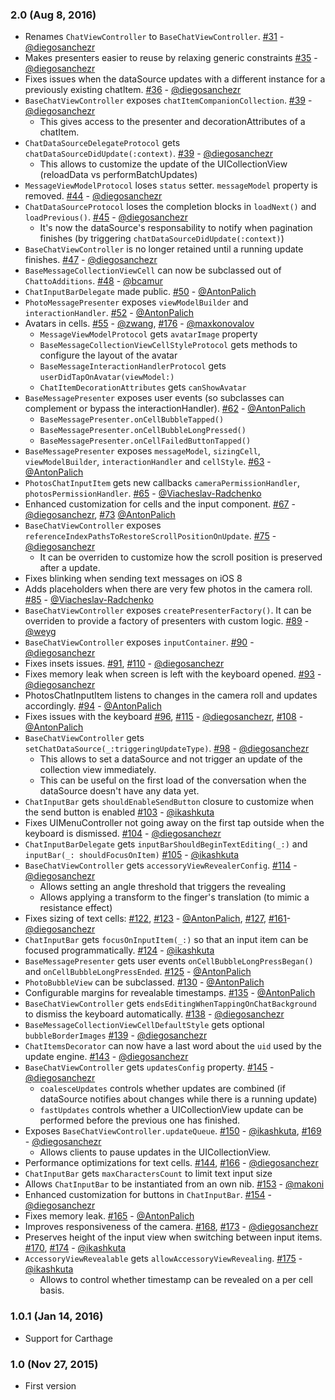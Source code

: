 ### 2.0 (Aug 8, 2016)
* Renames `ChatViewController` to `BaseChatViewController`. [#31](https://github.com/badoo/Chatto/pull/31) - [@diegosanchezr](https://github.com/diegosanchezr)
* Makes presenters easier to reuse by relaxing generic constraints [#35](https://github.com/badoo/Chatto/pull/35) - [@diegosanchezr](https://github.com/diegosanchezr)
* Fixes issues when the dataSource updates with a different instance for a previously existing chatItem. [#36](https://github.com/badoo/Chatto/pull/36) - [@diegosanchezr](https://github.com/diegosanchezr)
* `BaseChatViewController` exposes `chatItemCompanionCollection`. [#39](https://github.com/badoo/Chatto/pull/39) - [@diegosanchezr](https://github.com/diegosanchezr)
  * This gives access to the presenter and decorationAttributes of a chatItem.
* `ChatDataSourceDelegateProtocol` gets `chatDataSourceDidUpdate(:context)`.  [#39](https://github.com/badoo/Chatto/pull/39) - [@diegosanchezr](https://github.com/diegosanchezr)
  * This allows to customize the update of the UICollectionView (reloadData vs performBatchUpdates)
* `MessageViewModelProtocol` loses `status` setter. `messageModel` property is removed. [#44](https://github.com/badoo/Chatto/pull/44) - [@diegosanchezr](https://github.com/diegosanchezr)
* `ChatDataSourceProtocol` loses the completion blocks in `loadNext()` and `loadPrevious()`. [#45](https://github.com/badoo/Chatto/pull/45) - [@diegosanchezr](https://github.com/diegosanchezr)
  * It's now the dataSource's responsability to notify when pagination finishes (by triggering `chatDataSourceDidUpdate(:context)`)
* `BaseChatViewController` is no longer retained until a running update finishes. [#47](https://github.com/badoo/Chatto/pull/47) - [@diegosanchezr](https://github.com/diegosanchezr)
* `BaseMessageCollectionViewCell` can now be subclassed out of `ChattoAdditions`. [#48](https://github.com/badoo/Chatto/pull/48) - [@bcamur](https://github.com/bcamur)
* `ChatInputBarDelegate` made public. [#50](https://github.com/badoo/Chatto/pull/50) - [@AntonPalich](https://github.com/AntonPalich)
* `PhotoMessagePresenter` exposes `viewModelBuilder` and `interactionHandler`. [#52](https://github.com/badoo/Chatto/pull/52) - [@AntonPalich](https://github.com/AntonPalich)
* Avatars in cells. [#55](https://github.com/badoo/Chatto/pull/55) - [@zwang](https://github.com/zwang), [#176](https://github.com/badoo/Chatto/pull/176) - [@maxkonovalov](https://github.com/maxkonovalov)
  * `MessageViewModelProtocol` gets `avatarImage` property
  * `BaseMessageCollectionViewCellStyleProtocol` gets methods to configure the layout of the avatar
  * `BaseMessageInteractionHandlerProtocol` gets `userDidTapOnAvatar(viewModel:)`
  * `ChatItemDecorationAttributes` gets `canShowAvatar`
* `BaseMessagePresenter` exposes user events (so subclasses can complement or bypass the interactionHandler). [#62](https://github.com/badoo/Chatto/pull/62) - [@AntonPalich](https://github.com/AntonPalich)
  * `BaseMessagePresenter.onCellBubbleTapped()`
  * `BaseMessagePresenter.onCellBubbleLongPressed()`
  * `BaseMessagePresenter.onCellFailedButtonTapped()`
* `BaseMessagePresenter` exposes `messageModel`, `sizingCell`, `viewModelBuilder`, `interactionHandler` and `cellStyle`. [#63](https://github.com/badoo/Chatto/pull/63) - [@AntonPalich](https://github.com/AntonPalich)
* `PhotosChatInputItem` gets new callbacks `cameraPermissionHandler`, `photosPermissionHandler`. [#65](https://github.com/badoo/Chatto/pull/65) - [@Viacheslav-Radchenko](https://github.com/Viacheslav-Radchenko)
* Enhanced customization for cells and the input component. [#67](https://github.com/badoo/Chatto/pull/67) - [@diegosanchezr](https://github.com/diegosanchezr), [#73](https://github.com/badoo/Chatto/pull/73) [@AntonPalich](https://github.com/AntonPalich)
* `BaseChatViewController` exposes `referenceIndexPathsToRestoreScrollPositionOnUpdate`. [#75](https://github.com/badoo/Chatto/pull/75) - [@diegosanchezr](https://github.com/diegosanchezr)
  * It can be overriden to customize how the scroll position is preserved after a update.
* Fixes blinking when sending text messages on iOS 8
* Adds placeholders when there are very few photos in the camera roll. [#85](https://github.com/badoo/Chatto/pull/85) - [@Viacheslav-Radchenko](https://github.com/Viacheslav-Radchenko)
* `BaseChatViewController` exposes `createPresenterFactory()`. It can be overriden to provide a factory of presenters with custom logic. [#89](https://github.com/badoo/Chatto/pull/89) - [@weyg](https://github.com/weyg)
* `BaseChatViewController` exposes `inputContainer`. [#90](https://github.com/badoo/Chatto/pull/90) - [@diegosanchezr](https://github.com/diegosanchezr)
* Fixes insets issues. [#91](https://github.com/badoo/Chatto/pull/91), [#110](https://github.com/badoo/Chatto/pull/110) - [@diegosanchezr](https://github.com/diegosanchezr)
* Fixes memory leak when screen is left with the keyboard opened. [#93](https://github.com/badoo/Chatto/pull/93) - [@diegosanchezr](https://github.com/diegosanchezr)
* PhotosChatInputItem listens to changes in the camera roll and updates accordingly. [#94](https://github.com/badoo/Chatto/pull/94) - [@AntonPalich](https://github.com/AntonPalich)  
* Fixes issues with the keyboard [#96](https://github.com/badoo/Chatto/pull/96), [#115](https://github.com/badoo/Chatto/pull/115) - [@diegosanchezr](https://github.com/diegosanchezr), [#108](https://github.com/badoo/Chatto/pull/108) - [@AntonPalich](https://github.com/AntonPalich)
* `BaseChatViewController` gets `setChatDataSource(_:triggeringUpdateType)`. [#98](https://github.com/badoo/Chatto/pull/98) - [@diegosanchezr](https://github.com/diegosanchezr)
  * This allows to set a dataSource and not trigger an update of the collection view immediately.
  * This can be useful on the first load of the conversation when the dataSource doesn't have any data yet.
* `ChatInputBar` gets `shouldEnableSendButton` closure to customize when the send button is enabled [#103](https://github.com/badoo/Chatto/pull/103) - [@ikashkuta](https://github.com/ikashkuta)
* Fixes UIMenuController not going away on the first tap outside when the keyboard is dismissed. [#104](https://github.com/badoo/Chatto/pull/104) - [@diegosanchezr](https://github.com/diegosanchezr)
* `ChatInputBarDelegate` gets `inputBarShouldBeginTextEditing(_:)` and `inputBar(_: shouldFocusOnItem)` [#105](https://github.com/badoo/Chatto/pull/105) - [@ikashkuta](https://github.com/ikashkuta)
* `BaseChatViewController` gets `accessoryViewRevealerConfig`. [#114](https://github.com/badoo/Chatto/pull/114) - [@diegosanchezr](https://github.com/diegosanchezr)
  * Allows setting an angle threshold that triggers the revealing
  * Allows applying a transform to the finger's translation (to mimic a resistance effect)
* Fixes sizing of text cells: [#122](https://github.com/badoo/Chatto/pull/122), [#123](https://github.com/badoo/Chatto/pull/123) - [@AntonPalich](https://github.com/AntonPalich), [#127](https://github.com/badoo/Chatto/pull/127), [#161](https://github.com/badoo/Chatto/pull/161)- [@diegosanchezr](https://github.com/diegosanchezr)
* `ChatInputBar` gets `focusOnInputItem(_:)` so that an input item can be focused programmatically. [#124](https://github.com/badoo/Chatto/pull/124) - [@ikashkuta](https://github.com/ikashkuta)  
* `BaseMessagePresenter` gets user events `onCellBubbleLongPressBegan()` and `onCellBubbleLongPressEnded`. [#125](https://github.com/badoo/Chatto/pull/125) - [@AntonPalich](https://github.com/AntonPalich)
* `PhotoBubbleView` can be subclassed. [#130](https://github.com/badoo/Chatto/pull/130) - [@AntonPalich](https://github.com/AntonPalich)
* Configurable margins for revealable timestamps. [#135](https://github.com/badoo/Chatto/pull/135) - [@AntonPalich](https://github.com/AntonPalich)
* `BaseChatViewController` gets `endsEditingWhenTappingOnChatBackground` to dismiss the keyboard automatically. [#138](https://github.com/badoo/Chatto/pull/138) - [@diegosanchezr](https://github.com/diegosanchezr)
* `BaseMessageCollectionViewCellDefaultStyle` gets optional `bubbleBorderImages` [#139](https://github.com/badoo/Chatto/pull/139) - [@diegosanchezr](https://github.com/diegosanchezr)
* `ChatItemsDecorator` can now have a last word about the `uid` used by the update engine. [#143](https://github.com/badoo/Chatto/pull/143) - [@diegosanchezr](https://github.com/diegosanchezr)
* `BaseChatViewController` gets `updatesConfig` property. [#145](https://github.com/badoo/Chatto/pull/145) - [@diegosanchezr](https://github.com/diegosanchezr)
  * `coalesceUpdates` controls whether updates are combined (if dataSource notifies about changes while there is a running update)
  * `fastUpdates` controls whether a UICollectionView update can be performed before the previous one has finished.
* Exposes `BaseChatViewController.updateQueue`. [#150](https://github.com/badoo/Chatto/pull/150) - [@ikashkuta](https://github.com/ikashkuta), [#169](https://github.com/badoo/Chatto/pull/169) - [@diegosanchezr](https://github.com/diegosanchezr)
  * Allows clients to pause updates in the UICollectionView.
* Performance optimizations for text cells. [#144](https://github.com/badoo/Chatto/pull/144), [#166](https://github.com/badoo/Chatto/pull/166) - [@diegosanchezr](https://github.com/diegosanchezr)
* `ChatInputBar` gets `maxCharactersCount` to limit text input size
* Allows `ChatInputBar` to be instantiated from an own nib. [#153](https://github.com/badoo/Chatto/pull/153) - [@makoni](https://github.com/makoni)
* Enhanced customization for buttons in `ChatInputBar`. [#154](https://github.com/badoo/Chatto/pull/154) - [@diegosanchezr](https://github.com/diegosanchezr)
* Fixes memory leak. [#165](https://github.com/badoo/Chatto/pull/165) - [@AntonPalich](https://github.com/AntonPalich)
* Improves responsiveness of the camera. [#168](https://github.com/badoo/Chatto/pull/168), [#173](https://github.com/badoo/Chatto/pull/173) - [@diegosanchezr](https://github.com/diegosanchezr)
* Preserves height of the input view when switching between input items. [#170](https://github.com/badoo/Chatto/pull/170), [#174](https://github.com/badoo/Chatto/pull/174) - [@ikashkuta](https://github.com/ikashkuta)
* `AccessoryViewRevealable` gets `allowAccessoryViewRevealing`. [#175](https://github.com/badoo/Chatto/pull/175) - [@ikashkuta](https://github.com/ikashkuta)
  * Allows to control whether timestamp can be revealed on a per cell basis.

### 1.0.1 (Jan 14, 2016)
* Support for Carthage

### 1.0 (Nov 27, 2015)
* First version
